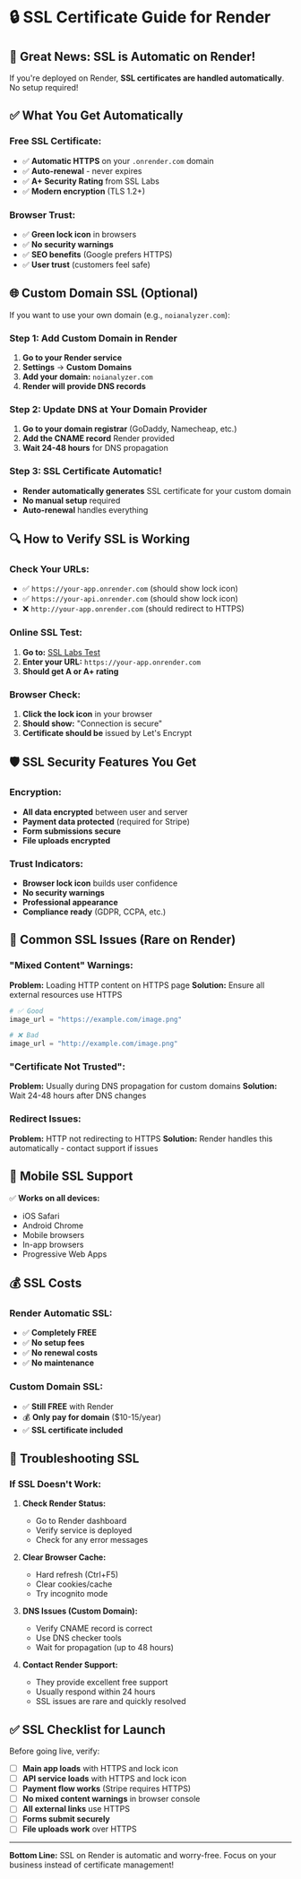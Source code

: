 # 🔒 SSL Certificate Guide for Render

## 🎉 Great News: SSL is Automatic on Render!

If you're deployed on Render, **SSL certificates are handled automatically**. No setup required!

## ✅ What You Get Automatically

### Free SSL Certificate:
- ✅ **Automatic HTTPS** on your `.onrender.com` domain
- ✅ **Auto-renewal** - never expires
- ✅ **A+ Security Rating** from SSL Labs
- ✅ **Modern encryption** (TLS 1.2+)

### Browser Trust:
- ✅ **Green lock icon** in browsers
- ✅ **No security warnings**
- ✅ **SEO benefits** (Google prefers HTTPS)
- ✅ **User trust** (customers feel safe)

## 🌐 Custom Domain SSL (Optional)

If you want to use your own domain (e.g., `noianalyzer.com`):

### Step 1: Add Custom Domain in Render
1. **Go to your Render service**
2. **Settings** → **Custom Domains**
3. **Add your domain:** `noianalyzer.com`
4. **Render will provide DNS records**

### Step 2: Update DNS at Your Domain Provider
1. **Go to your domain registrar** (GoDaddy, Namecheap, etc.)
2. **Add the CNAME record** Render provided
3. **Wait 24-48 hours** for DNS propagation

### Step 3: SSL Certificate Automatic!
- **Render automatically generates** SSL certificate for your custom domain
- **No manual setup** required
- **Auto-renewal** handles everything

## 🔍 How to Verify SSL is Working

### Check Your URLs:
- ✅ `https://your-app.onrender.com` (should show lock icon)
- ✅ `https://your-api.onrender.com` (should show lock icon)
- ❌ `http://your-app.onrender.com` (should redirect to HTTPS)

### Online SSL Test:
1. **Go to:** [SSL Labs Test](https://www.ssllabs.com/ssltest/)
2. **Enter your URL:** `https://your-app.onrender.com`
3. **Should get A or A+ rating**

### Browser Check:
1. **Click the lock icon** in your browser
2. **Should show:** "Connection is secure"
3. **Certificate should be** issued by Let's Encrypt

## 🛡️ SSL Security Features You Get

### Encryption:
- **All data encrypted** between user and server
- **Payment data protected** (required for Stripe)
- **Form submissions secure**
- **File uploads encrypted**

### Trust Indicators:
- **Browser lock icon** builds user confidence
- **No security warnings** 
- **Professional appearance**
- **Compliance ready** (GDPR, CCPA, etc.)

## 🚨 Common SSL Issues (Rare on Render)

### "Mixed Content" Warnings:
**Problem:** Loading HTTP content on HTTPS page
**Solution:** Ensure all external resources use HTTPS
```python
# ✅ Good
image_url = "https://example.com/image.png"

# ❌ Bad  
image_url = "http://example.com/image.png"
```

### "Certificate Not Trusted":
**Problem:** Usually during DNS propagation for custom domains
**Solution:** Wait 24-48 hours after DNS changes

### Redirect Issues:
**Problem:** HTTP not redirecting to HTTPS
**Solution:** Render handles this automatically - contact support if issues

## 📱 Mobile SSL Support

✅ **Works on all devices:**
- iOS Safari
- Android Chrome
- Mobile browsers
- In-app browsers
- Progressive Web Apps

## 💰 SSL Costs

### Render Automatic SSL:
- ✅ **Completely FREE**
- ✅ **No setup fees**
- ✅ **No renewal costs** 
- ✅ **No maintenance**

### Custom Domain SSL:
- ✅ **Still FREE** with Render
- 💰 **Only pay for domain** ($10-15/year)
- ✅ **SSL certificate included**

## 🔧 Troubleshooting SSL

### If SSL Doesn't Work:

1. **Check Render Status:**
   - Go to Render dashboard
   - Verify service is deployed
   - Check for any error messages

2. **Clear Browser Cache:**
   - Hard refresh (Ctrl+F5)
   - Clear cookies/cache
   - Try incognito mode

3. **DNS Issues (Custom Domain):**
   - Verify CNAME record is correct
   - Use DNS checker tools
   - Wait for propagation (up to 48 hours)

4. **Contact Render Support:**
   - They provide excellent free support
   - Usually respond within 24 hours
   - SSL issues are rare and quickly resolved

## ✅ SSL Checklist for Launch

Before going live, verify:

- [ ] **Main app loads** with HTTPS and lock icon
- [ ] **API service loads** with HTTPS and lock icon  
- [ ] **Payment flow works** (Stripe requires HTTPS)
- [ ] **No mixed content warnings** in browser console
- [ ] **All external links** use HTTPS
- [ ] **Forms submit securely** 
- [ ] **File uploads work** over HTTPS

---

**Bottom Line:** SSL on Render is automatic and worry-free. Focus on your business instead of certificate management! 